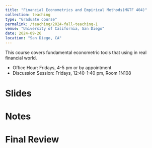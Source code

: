 ```yaml
---
title: "Financial Econometrics and Empirical Methods(MGTF 404)"
collection: teaching
type: "Graduate course"
permalink: /teaching/2024-fall-teaching-1
venue: "University of California, San Diego"
date: 2024-09-26
location: "San Diego, CA"
---
```


This course covers fundamental econometric tools that using in real financial world.

+ Office Hour: Fridays, 4-5 pm or by appointment
+ Discussion Session: Fridays, 12:40-1:40 pm, Room 1N108

Slides
======

Notes
======

Final Review
======